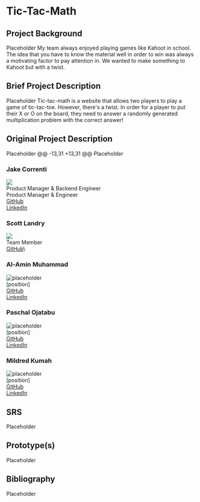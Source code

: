 # Tic-Tac-Math

## Project Background
Placeholder
My team always enjoyed playing games like Kahoot in school. The idea that you have to know the material well in order to win was always a motivating factor to pay attention in. We wanted to make something to Kahoot but with a twist. 

## Brief Project Description
Placeholder
Tic-tac-math is a website that allows two players to play a game of tic-tac-toe. However, there's a twist. In order for a player to put their X or O on the board, they need to answer a randomly generated multiplication problem with the correct answer!

## Original Project Description
Placeholder
@@ -13,31 +13,31 @@ Placeholder

### Jake Correnti
![](https://github.com/jakecorrenti/tic-tac-math/blob/main/pictures/IMG_2025.jpg)\
Product Manager & Backend Engineer\
Product Manager & Engineer\
[GitHub](https://www.github.com/jakecorrenti)\
[LinkedIn](https://www.linkedin.com/in/jake-correnti-18a84a18b)

### Scott Landry
![](https://github.com/jakecorrenti/tic-tac-math/blob/main/pictures/IMG_1597.jpg)\
Team Member\
[GitHub](https://github.com/Scott-Lan)\


### Al-Amin Muhammad
![placeholder]()\
[position]\
[GitHub]()\
[LinkedIn]()

### Paschal Ojatabu
![placeholder]()\
[position]\
[GitHub]()\
[LinkedIn]()

### Mildred Kumah
![placeholder]()\
[position]\
[GitHub]()\
[LinkedIn]()

## SRS 
Placeholder

## Prototype(s)
Placeholder

## Bibliography
Placeholder

